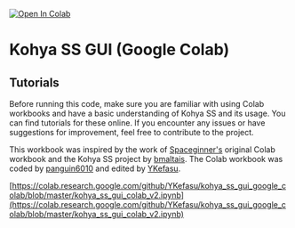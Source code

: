 [![Open In Colab](https://colab.research.google.com/assets/colab-badge.svg)](https://colab.research.google.com/github/YKefasu/kohya_ss_gui_google_colab/blob/master/kohya_ss_gui_colab_v2.ipynb)

# Kohya SS GUI (Google Colab)

## Tutorials

Before running this code, make sure you are familiar with using Colab workbooks and have a basic understanding of Kohya SS and its usage. You can find tutorials for these online. If you encounter any issues or have suggestions for improvement, feel free to contribute to the project.

This workbook was inspired by the work of [Spaceginner's](https://github.com/Spaceginner) original Colab workbook and the Kohya SS project by [bmaltais](https://github.com/bmaltais/kohya_ss). The Colab workbook was coded by [panguin6010](https://github.com/panguin6010/kohya_ss_google_colab) and edited by [YKefasu](https://github.com/YKefasu/kohya_ss_gui_google_colab).

[https://colab.research.google.com/github/YKefasu/kohya_ss_gui_google_colab/blob/master/kohya_ss_gui_colab_v2.ipynb](https://colab.research.google.com/github/YKefasu/kohya_ss_gui_google_colab/blob/master/kohya_ss_gui_colab_v2.ipynb)
